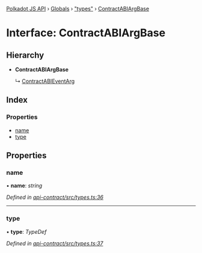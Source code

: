 [Polkadot JS API](../README.md) › [Globals](../globals.md) › ["types"](../modules/_types_.md) › [ContractABIArgBase](_types_.contractabiargbase.md)

# Interface: ContractABIArgBase

## Hierarchy

* **ContractABIArgBase**

  ↳ [ContractABIEventArg](_types_.contractabieventarg.md)

## Index

### Properties

* [name](_types_.contractabiargbase.md#name)
* [type](_types_.contractabiargbase.md#type)

## Properties

###  name

• **name**: *string*

*Defined in [api-contract/src/types.ts:36](https://github.com/polkadot-js/api/blob/bd57359dc/packages/api-contract/src/types.ts#L36)*

___

###  type

• **type**: *TypeDef*

*Defined in [api-contract/src/types.ts:37](https://github.com/polkadot-js/api/blob/bd57359dc/packages/api-contract/src/types.ts#L37)*
